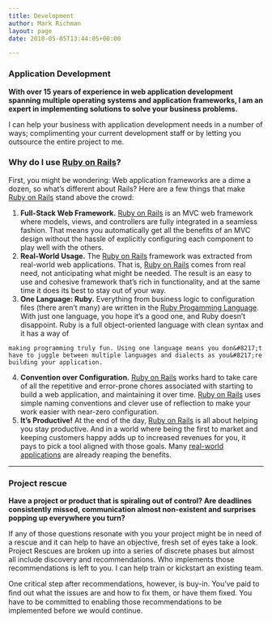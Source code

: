 ```yaml
---
title: Development
author: Mark Richman
layout: page
date: 2010-05-05T13:44:05+00:00

---
```

### Application Development

**With over 15 years of experience in web application development spanning multiple operating systems and application frameworks, I am an expert in implementing solutions to solve your business problems.**

I can help your business with application development needs in a number of ways; complimenting your current development staff or by letting you outsource the entire project to me.

### Why do I use <a href="http://www.rubyonrails.com" target="_blank">Ruby on Rails</a>?

First, you might be wondering: Web application frameworks are a dime a dozen, so what&#8217;s different about Rails? Here are a few things that make <a href="http://www.rubyonrails.com" target="_blank">Ruby on Rails</a> stand above the crowd:

  1. **Full-Stack Web Framework.** <a href="http://www.rubyonrails.com" target="_blank">Ruby on Rails</a> is an MVC web framework where models, views, and controllers are fully integrated in a seamless fashion. That means you automatically get all the benefits of an MVC design without the hassle of explicitly configuring each component to play well with the others.
  2. **Real-World Usage.** The <a href="http://www.rubyonrails.com" target="_blank">Ruby on Rails</a> framework was extracted from real-world web applications. That is, <a href="http://www.rubyonrails.com" target="_blank">Ruby on Rails</a> comes from real need, not anticipating what might be needed. The result is an easy to use and cohesive framework that&#8217;s rich in functionality, and at the same time it does its best to stay out of your way.
  3. **One Language: Ruby.** Everything from business logic to configuration files (there aren&#8217;t many) are written in the <a href="http://www.ruby-lang.org" target="_blank">Ruby Progamming Language</a>. With just one language, you hope it&#8217;s a good one, and Ruby doesn&#8217;t disappoint. Ruby is a full object-oriented language with clean syntax and it has a way of
  
    making programming truly fun. Using one language means you don&#8217;t have to juggle between multiple languages and dialects as you&#8217;re building your application.
  4. **Convention over Configuration.** <a href="http://www.rubyonrails.com" target="_blank">Ruby on Rails</a> works hard to take care of all the repetitive and error-prone chores associated with starting to build a web application, and maintaining it over time. <a href="http://www.rubyonrails.com" target="_blank">Ruby on Rails</a> uses simple naming conventions and clever use of reflection to make your work easier with near-zero configuration.
  5. **It&#8217;s Productive!** At the end of the day, <a href="http://www.rubyonrails.com" target="_blank">Ruby on Rails</a> is all about helping you stay productive. And in a world where being the first to market and keeping customers happy adds up to increased revenues for you, it pays to pick a tool aligned with those goals. Many [real-world applications][1] are already reaping the benefits.

* * *

### Project rescue

**Have a project or product that is spiraling out of control? Are deadlines consistently missed, communication almost non-existent and surprises popping up everywhere you turn?**

If any of those questions resonate with you your project might be in need of a rescue and it can help to have an objective, fresh set of eyes take a look. Project Rescues are broken up into a series of discrete phases but almost all include discovery and recommendations. Who implements those recommendations is left to you. I can help train or kickstart an existing team.

One critical step after recommendations, however, is buy-in. You’ve paid to ﬁnd out what the issues are and how to ﬁx them, or have them ﬁxed. You have to be committed to enabling those recommendations to be implemented before we would continue.

 [1]: http://rubyonrails.com/applications